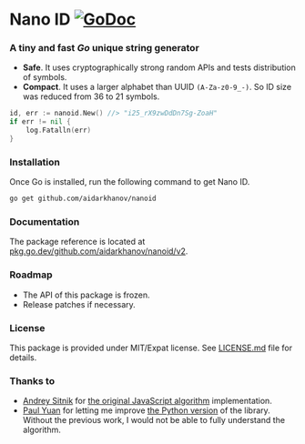 # Nano ID [![GoDoc](https://godoc.org/github.com/aidarkhanov/nanoid?status.svg)](https://pkg.go.dev/github.com/aidarkhanov/nanoid/v2)

### A tiny and fast _Go_ unique string generator

* __Safe__. It uses cryptographically strong random APIs and tests distribution of symbols.
* __Compact__. It uses a larger alphabet than UUID `(A-Za-z0-9_-)`. So ID size was reduced from 36 to 21 symbols.

```go
id, err := nanoid.New() //> "i25_rX9zwDdDn7Sg-ZoaH"
if err != nil {
    log.Fatalln(err)
}
```

### Installation

Once Go is installed, run the following command to get Nano ID.

```sh
go get github.com/aidarkhanov/nanoid
```

### Documentation

The package reference is located at [pkg.go.dev/github.com/aidarkhanov/nanoid/v2](https://pkg.go.dev/github.com/aidarkhanov/nanoid/v2).

### Roadmap

* The API of this package is frozen.
* Release patches if necessary.

### License

This package is provided under MIT/Expat license. See [LICENSE.md](https://raw.githubusercontent.com/aidarkhanov/nanoid/master/LICENSE) file for details.

### Thanks to

* [Andrey Sitnik](https://github.com/ai) for [the original JavaScript algorithm](https://github.com/ai/nanoid) implementation.
* [Paul Yuan](https://github.com/puyuan) for letting me improve [the Python version](https://github.com/puyuan/py-nanoid) of the library. Without the previous work, I would not be able to fully understand the algorithm.
